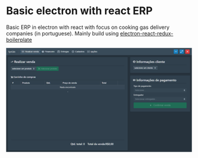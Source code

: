 # Basic electron with react ERP

Basic ERP in electron with react with focus on cooking gas delivery companies (in portuguese).
Mainly build using [electron-react-redux-boilerplate](https://github.com/jschr/electron-react-redux-boilerplate)

<img src="https://github.com/fssAlbertoLuis/sysgas-v2/blob/master/dist-assets/sample.png"/>